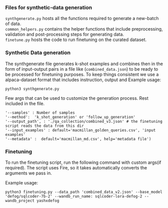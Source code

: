 

### Files for synthetic-data generation

```synthgenerate.py``` hosts all the functions required to generate a new-batch of data.  
```common_helpers.py``` contains the helper functions that include preprocessing, validation and post-processing steps for generating data.   
```finetune.py``` hosts the code to run finetuning on the curated dataset.  

### Synthetic Data generation
The synthgenerate file generates k-shot examples and combines then in the form of input-output pairs in a file like (```combined_data.json```) to be ready to be processed for finetuning purposes. To keep things consistent we use a alpaca-dataset format that includes instruction, output and 
Example usage:  
```
python3 synthgenerate.py
```
Few args that can be used to customize the generation process. Rest included in the file. 

```
'--samples' : Number of samples 
'--method':  'k_shot_generation' or 'follow_up_generation'
'--output_path', : './qa_collection/combined_v3.json' # the finetuning script reads the data from this dir
'--input_examples' : default='macmillan_golden_queries.csv', 'input examples'
'--metadata' :  default='macmillan_md.csv', help='metadata file')
```

### Finetuning
To run the finetuning script, run the following command with custom args(if required). The script uses Fire, so it takes automatically converts the arguments we pass in.   

Example usage:  
```
python3 finetuning.py --data_path 'combined_data_v2.json' --base_model 'defog/sqlcoder-7b-2' --wandb_run_name: sqlcoder-lora-defog-2 --wandb_project yashxdefog
```

